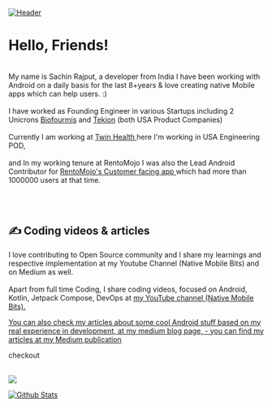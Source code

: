 [![Header](https://github.com/myJarvis/myJarvis/blob/main/misc/hiiamsachin.png "Header")](https://medium.com/@iAmSachinRajput)

# Hello, Friends! 

<br/>
My name is Sachin Rajput, a developer from India I have been working with Android on a daily basis for the last 8+years & love creating native Mobile apps which can help users. :)
<br/>
<br/>
I have worked as Founding Engineer in various Startups including 2 Unicrons <a href = "https://www.biofourmis.com">Biofourmis</a> and <a href = "https://tekion.com/">Tekion</a> (both USA Product Companies)
<br/>
<br/>
Currently I am working at <a href = "https://twinhealth.com/">Twin Health </a>   here I'm working in USA Engineering POD, <br/>
<br/> and In my working tenure at RentoMojo I was also the Lead Android Contributor for <a href = "https://play.google.com/store/apps/details?id=com.rentomojo&pcampaignid=web_share"> RentoMojo's Customer facing app </a> which had more than 1000000 users at that time.

<br/> <br/>
## &#x270d; Coding videos & articles

I love contributing to Open Source community and I share my learnings and respective implementation at my Youtube Channel (Native Mobile Bits) and on Medium as well.
<br/><br/>
Apart from full time Coding, I share coding videos, focused on Android, Kotlin, Jetpack Compose, DevOps at <a href="https://www.youtube.com/channel/UCTjQSpx2waqXTC37AgM8qyA"> my YouTube channel (Native Mobile Bits).

You can also check my articles about some cool Android stuff based on my real experience in development, at my medium blog page, - you can find my articles at my <a href="https://droid-lover.medium.com//">Medium publication</a> 

checkout </a>
<br/> <br/>

![](https://komarev.com/ghpvc/?username=droid-lover&color=blueviolet)

[![Github Stats](https://github-readme-stats.vercel.app/api?username=droid-lover)](https://github.com/droid-lover/github-readme-stats)
